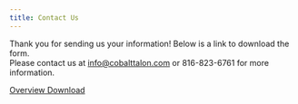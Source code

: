 ```yaml
---
title: Contact Us
---
```


Thank you for sending us your information! Below is a link to download the form.<br>
Please contact us at info@cobalttalon.com or 816-823-6761 for more information.

[Overview Download]

[Overview Download]: /pdfs/cobalt_talon_overview.pdf